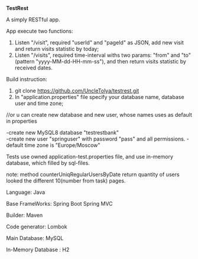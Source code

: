 <div><b>TestRest</b></div>

A simply RESTful app.

App execute two functions:
1) Listen "/visit", required "userId" and "pageId" as JSON, add new visit and return visits statistic by today;
2) Listen "/visits", required time-interval withs two params: "from" and "to"(pattern "yyyy-MM-dd-HH-mm-ss"), and then return visits statistic by received dates.

Build instruction:
1) git clone https://github.com/UncleTolya/testrest.git
2) In "application.properties" file specify your database name, database user and time zone;

//or u can create new database and new user, whose names uses as default in properties 

-create new MySQL8 database "testrestbank"                                 
-create new user "springuser" with password "pass" and all permissions.
-default time zone is "Europe/Moscow"

Tests use owned application-test.properties file, and use in-memory database, which filled by sql-files.

note: method counterUniqRegularUsersByDate return quantity of users looked the different 10(number from task) pages.

Language:
 Java

Base FrameWorks:
 Spring Boot
 Spring MVC

Builder:
 Maven

Code generator:
 Lombok

Main Database:
 MySQL

In-Memory Database :
 H2
